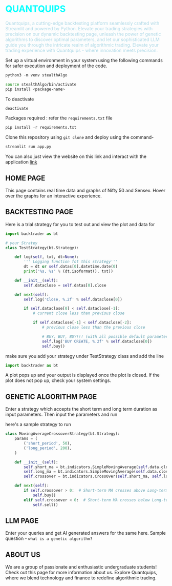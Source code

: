 # <span style="color:  #00FFFF">QUANTQUIPS</span>

<span style="color: lightblue;">Quantquips, a cutting-edge backtesting platform seamlessly crafted with Streamlit and powered by Python. Elevate your trading strategies with precision on our dynamic backtesting page, unleash the power of genetic algorithms to discover optimal parameters, and let our sophisticated LLM guide you through the intricate realm of algorithmic trading. Elevate your trading experience with Quantquips - where innovation meets precision.</span>

Set up a virtual environment in your system using the following commands for safer execution and deployment of the code.

```python
python3 -m venv stealthAlgo
```

```bash
source stealthAlgo/bin/activate
pip install <package-name>
```

To deactivate

```bash
deactivate
```

Packages required : refer the `requirements.txt` file
```python
pip install -r requirements.txt
```
Clone this repository using `git clone` and deploy using the command-
```python
streamlit run app.py
```

You can also just view the website on this link and interact with the application [link](https://www.youtube.com/watch?v=HIcSWuKMwOw) 

## HOME PAGE

This page contains real time data and graphs of Nifty 50 and Sensex.
Hover over the graphs for an interactive experience.

## BACKTESTING PAGE

Here is a trial strategy for you to test out and view the plot and data for

```python
import backtrader as bt

# your Stratey
class TestStrategy(bt.Strategy):

    def log(self, txt, dt=None):
        ''' Logging function fot this strategy'''
        dt = dt or self.datas[0].datetime.date(0)
        print('%s, %s' % (dt.isoformat(), txt))

    def __init__(self):
        self.dataclose = self.datas[0].close

    def next(self):
        self.log('Close, %.2f' % self.dataclose[0])

        if self.dataclose[0] < self.dataclose[-1]:
            # current close less than previous close

            if self.dataclose[-1] < self.dataclose[-2]:
                # previous close less than the previous close

                # BUY, BUY, BUY!!! (with all possible default parameters)
                self.log('BUY CREATE, %.2f' % self.dataclose[0])
                self.buy()
```

make sure you add your strategy under TestStrategy class and add the line
```python
import backtrader as bt
```

A plot pops up and your output is displayed once the plot is closed.
If the plot does not pop up, check your system settings.

## GENETIC ALGORITHM PAGE

Enter a strategy which accepts the short term and long term duration as input parameters.
Then input the parameters and run

here's a sample strategy to run
```python
class MovingAverageCrossoverStrategy(bt.Strategy):
    params = (
        ('short_period', 50),
        ('long_period', 200),
    )

    def __init__(self):
        self.short_ma = bt.indicators.SimpleMovingAverage(self.data.close, period=self.params.short_period)
        self.long_ma = bt.indicators.SimpleMovingAverage(self.data.close, period=self.params.long_period)
        self.crossover = bt.indicators.CrossOver(self.short_ma, self.long_ma)

    def next(self):
        if self.crossover > 0:  # Short-term MA crosses above Long-term MA
            self.buy()
        elif self.crossover < 0:  # Short-term MA crosses below Long-term MA
            self.sell()
```


## LLM PAGE

Enter your queries and get AI generated answers for the same here.
Sample question - `what is a genetic algorithm?`

## ABOUT US
We are a group of passionate and enthusiastic undergraduate students! Check out this page for more information about us. Explore Quantquips, where we blend technology and finance to redefine algorithmic trading.
